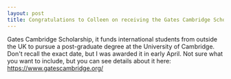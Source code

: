 ```yaml
---
layout: post
title: Congratulations to Colleen on receiving the Gates Cambridge Scholarship!
---
```




Gates Cambridge Scholarship, it funds international students from outside the UK to pursue a post-graduate degree at the University of Cambridge. Don't recall the exact date, but I was awarded it in early April. Not sure what you want to include, but you can see details about it here: https://www.gatescambridge.org/

